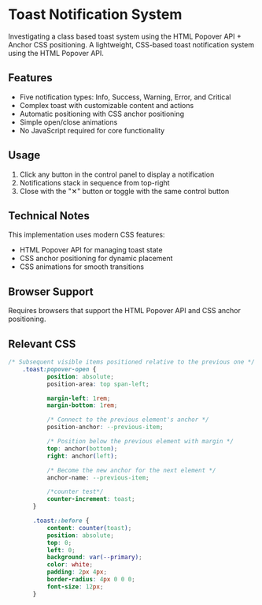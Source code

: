 # Toast Notification System

Investigating a class based toast system using the HTML Popover API + Anchor CSS positioning.
A lightweight, CSS-based toast notification system using the HTML Popover API.

## Features

- Five notification types: Info, Success, Warning, Error, and Critical
- Complex toast with customizable content and actions
- Automatic positioning with CSS anchor positioning
- Simple open/close animations
- No JavaScript required for core functionality

## Usage

1. Click any button in the control panel to display a notification
2. Notifications stack in sequence from top-right
3. Close with the "✕" button or toggle with the same control button

## Technical Notes

This implementation uses modern CSS features:
- HTML Popover API for managing toast state
- CSS anchor positioning for dynamic placement
- CSS animations for smooth transitions

## Browser Support

Requires browsers that support the HTML Popover API and CSS anchor positioning.

## Relevant CSS

```css
/* Subsequent visible items positioned relative to the previous one */
    .toast:popover-open {
           position: absolute;
           position-area: top span-left;

           margin-left: 1rem;
           margin-bottom: 1rem;

           /* Connect to the previous element's anchor */
           position-anchor: --previous-item;

           /* Position below the previous element with margin */
           top: anchor(bottom);
           right: anchor(left);

           /* Become the new anchor for the next element */
           anchor-name: --previous-item;

           /*counter test*/
           counter-increment: toast;
       }

       .toast::before {
           content: counter(toast);
           position: absolute;
           top: 0;
           left: 0;
           background: var(--primary);
           color: white;
           padding: 2px 4px;
           border-radius: 4px 0 0 0;
           font-size: 12px;
       }

```
